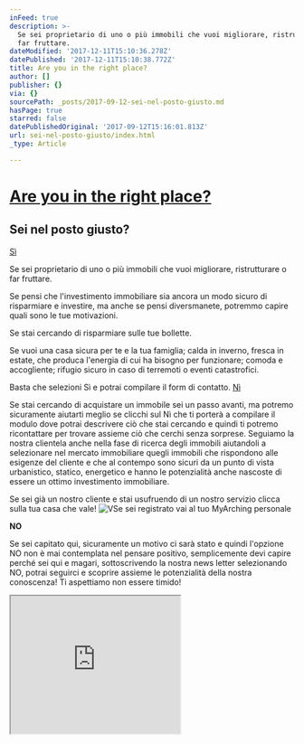 ```yaml
---
inFeed: true
description: >-
  Se sei proprietario di uno o più immobili che vuoi migliorare, ristrutturare o
  far fruttare.
dateModified: '2017-12-11T15:10:36.278Z'
datePublished: '2017-12-11T15:10:38.772Z'
title: Are you in the right place?
author: []
publisher: {}
via: {}
sourcePath: _posts/2017-09-12-sei-nel-posto-giusto.md
hasPage: true
starred: false
datePublishedOriginal: '2017-09-12T15:16:01.813Z'
url: sei-nel-posto-giusto/index.html
_type: Article

---
```

# [Are you in the right place?][0]

## Sei nel posto giusto?
[Sì][1]

Se sei proprietario di uno o più immobili che vuoi migliorare, ristrutturare o far fruttare.

Se pensi che l'investimento immobiliare sia ancora un modo sicuro di risparmiare e investire, ma anche se pensi diversmanete, potremmo capire quali sono le tue motivazioni.

Se stai cercando di risparmiare sulle tue bollette.

Se vuoi una casa sicura per te e la tua famiglia; calda in inverno, fresca in estate, che produca l'energia di cui ha bisogno per funzionare; comoda e accogliente; rifugio sicuro in caso di terremoti o eventi catastrofici.

Basta che selezioni Sì e potrai compilare il form di contatto.
[Nì][2]

Se stai cercando di acquistare un immobile sei un passo avanti, ma potremo sicuramente aiutarti meglio se clicchi sul Nì che ti porterà a compilare il modulo dove potrai descrivere ciò che stai cercando e quindi ti potremo ricontattare per trovare assieme ciò che cerchi senza sorprese. Seguiamo la nostra clientela anche nella fase di ricerca degli immobili aiutandoli a selezionare nel mercato immobiliare quegli immobili che rispondono alle esigenze del cliente e che al contempo sono sicuri da un punto di vista urbanistico, statico, energetico e hanno le potenzialità anche nascoste di essere un ottimo investimento immobiliare.

Se sei già un nostro cliente e stai usufruendo di un nostro servizio clicca sulla tua casa che vale!
![VSe sei registrato vai al tuo MyArching personale](https://the-grid-user-content.s3-us-west-2.amazonaws.com/b611aae1-b315-4eb6-9160-987d88ef6de4.png)

**NO**

Se sei capitato qui, sicuramente un motivo ci sarà stato e quindi l'opzione NO non è mai contemplata nel pensare positivo, semplicemente devi capire perché sei qui e magari, sottoscrivendo la nostra news letter selezionando NO, potrai seguirci e scoprire assieme le potenzialità della nostra conoscenza! Ti aspettiamo non essere timido!

<iframe src="https://the-grid.github.io/ed-userhtml/?g=eJxNjsEOgjAQRM_yFU3vUEqMGgQuxoMJ3vVEKtZ2Y1sIXQP-vVUT8Tabnbw3hSB6kLeSasTe54yN45i0TyOnBJDZzkllQDBwKo6t8B4shNt1sXl4iQgxX2Y85etNotEaSlAMSmJJm4sR7k6raFGAVcQP7awQVwtulnxCYzrVZc2P1jtFiTCBtDvX-xMlHkMtMCQojfkq7aftCFfUOc9CDmLA9__gVEKOf0NJ_R1KCauigonqBUQzURc" height="244" style=""></iframe>



[0]: https://sites.google.com/archingstudio.org/myarchingcostumer/are-you-in-the-right-place?authuser=0
[1]: https://docs.google.com/forms/d/e/1FAIpQLSdU6ZUzGBMdhQuj5jgqWUIZELAEsfGphVu8BGO1XCi4d08AMg/viewform
[2]: https://docs.google.com/forms/d/e/1FAIpQLSediU6amSl3itvvbhxb8fQekDuWk79dfYe9vzjwAiHXFKtNNw/viewform?embedded=true
